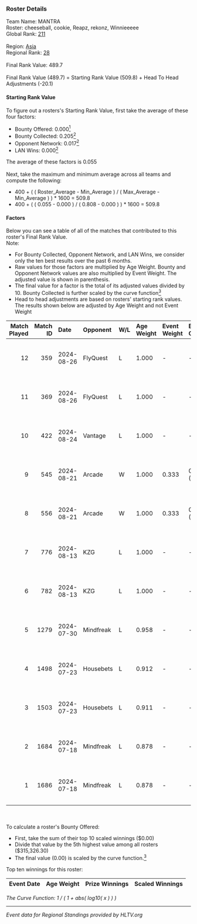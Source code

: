 ### Roster Details<br />
Team Name: MANTRA<br />
Roster: cheeseball, cookie, Reapz, rekonz, Winnieeeee<br />
Global Rank: [211](../../standings_global_2024_09_04.md)<br />
<br />
Region: [Asia]( ../../standings_asia_2024_09_04.md)<br />
Regional Rank: [28]( ../../standings_asia_2024_09_04.md)<br />
<br />
Final Rank Value:  489.7<br />
<br />
Final Rank Value (489.7) = Starting Rank Value (509.8) + Head To Head Adjustments (-20.1)<br />

#### Starting Rank Value<br />
To figure out a rosters's Starting Rank Value, first take the average of these four factors:<br />
- Bounty Offered: 0.000[<sup>1</sup>](#table2)
- Bounty Collected: 0.205[<sup>2</sup>](#table1)
- Opponent Network: 0.017[<sup>2</sup>](#table1)
- LAN Wins: 0.000[<sup>2</sup>](#table1)

The average of these factors is 0.055<br />
<br />
Next, take the maximum and minimum average across all teams and compute the following:<br />
- 400 + ( ( Roster_Average - Min_Average ) / ( Max_Average - Min_Average ) ) * 1600 = 509.8
- 400 + ( ( 0.055 - 0.000 ) / ( 0.808 - 0.000 ) ) * 1600 = 509.8


#### Factors<br />
Below you can see a table of all of the matches that contributed to this roster's Final Rank Value.<br />
Note:<br />

- For Bounty Collected, Opponent Network, and LAN Wins, we consider only the ten best results over the past 6 months.
- Raw values for those factors are multiplied by Age Weight. Bounty and Opponent Network values are also multiplied by Event Weight. The adjusted value is shown in parenthesis.
- The final value for a factor is the total of its adjusted values divided by 10. Bounty Collected is further scaled by the curve function[<sup>3</sup>](#curveFunction)
- Head to head adjustments are based on rosters' starting rank values. The results shown below are adjusted by Age Weight and not Event Weight
<span id="table1"></span><br />


| Match Played | Match ID | Date       | Opponent  | W/L | Age Weight | Event Weight | Bounty Collected | Opponent Network | LAN Wins  | H2H Adj. | Roster                                        |
| -: | -: | :- | :- | :- | :- | :- | :- | :- | :- | -: | :- |
|           12 |      359 | 2024-08-26 | FlyQuest  | L   | 1.000      | -            | -                | -                | -         |    -1.51 | cheeseball, cookie, Reapz, rekonz, Winnieeeee |
|           11 |      369 | 2024-08-26 | FlyQuest  | L   | 1.000      | -            | -                | -                | -         |    -1.53 | cheeseball, cookie, Reapz, rekonz, Winnieeeee |
|           10 |      422 | 2024-08-24 | Vantage   | L   | 1.000      | -            | -                | -                | -         |   -10.08 | cheeseball, cookie, Reapz, rekonz, Winnieeeee |
|            9 |      545 | 2024-08-21 | Arcade    | W   | 1.000      | 0.333        | 0.002 (0.001)    | 0.249 (0.083)    | 0 (0.000) |    20.54 | cheeseball, cookie, Reapz, rekonz, Winnieeeee |
|            8 |      556 | 2024-08-21 | Arcade    | W   | 1.000      | 0.333        | 0.002 (0.001)    | 0.249 (0.083)    | 0 (0.000) |    22.19 | cheeseball, cookie, Reapz, rekonz, Winnieeeee |
|            7 |      776 | 2024-08-13 | KZG       | L   | 1.000      | -            | -                | -                | -         |    -7.57 | cheeseball, cookie, mag1c, Reapz, Winnieeeee  |
|            6 |      782 | 2024-08-13 | KZG       | L   | 1.000      | -            | -                | -                | -         |    -8.09 | cheeseball, cookie, mag1c, Reapz, Winnieeeee  |
|            5 |     1279 | 2024-07-30 | Mindfreak | L   | 0.958      | -            | -                | -                | -         |    -5.85 | cheeseball, cookie, mag1c, Reapz, Winnieeeee  |
|            4 |     1498 | 2024-07-23 | Housebets | L   | 0.912      | -            | -                | -                | -         |    -6.94 | cheeseball, cookie, mag1c, Reapz, Winnieeeee  |
|            3 |     1503 | 2024-07-23 | Housebets | L   | 0.911      | -            | -                | -                | -         |    -7.37 | cheeseball, cookie, mag1c, Reapz, Winnieeeee  |
|            2 |     1684 | 2024-07-18 | Mindfreak | L   | 0.878      | -            | -                | -                | -         |    -6.73 | cheeseball, cookie, mag1c, Reapz, Winnieeeee  |
|            1 |     1686 | 2024-07-18 | Mindfreak | L   | 0.878      | -            | -                | -                | -         |    -7.13 | cheeseball, cookie, mag1c, Reapz, Winnieeeee  |

<br />
<span id="table2"></span><br />
To calculate a roster's Bounty Offered:<br />

- First, take the sum of their top 10 scaled winnings ($0.00)
- Divide that value by the 5th highest value among all rosters ($315,326.30)
- The final value (0.00) is scaled by the curve function.[<sup>3</sup>](#curveFunction)

Top ten winnings for this roster:<br />

| Event Date | Age Weight | Prize Winnings | Scaled Winnings |
| :- | -: | :- | :- |


<span id="curveFunction"></span>_The Curve Function: 1 / ( 1 + abs( log10( x ) ) )_<br />

---
_Event data for Regional Standings provided by HLTV.org_<br />
